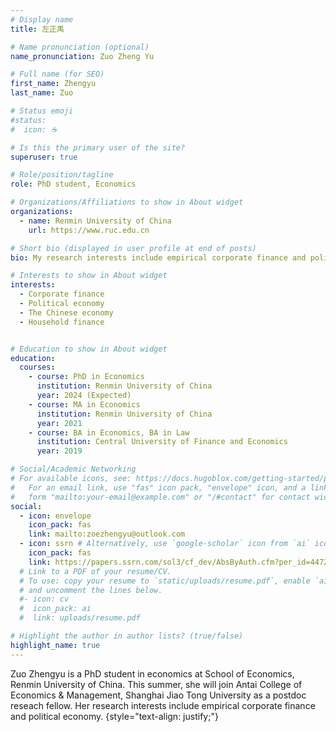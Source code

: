 ```yaml
---
# Display name
title: 左正禹

# Name pronunciation (optional)
name_pronunciation: Zuo Zheng Yu

# Full name (for SEO)
first_name: Zhengyu
last_name: Zuo

# Status emoji
#status:
#  icon: ☕️

# Is this the primary user of the site?
superuser: true

# Role/position/tagline
role: PhD student, Economics

# Organizations/Affiliations to show in About widget
organizations:
  - name: Renmin University of China
    url: https://www.ruc.edu.cn

# Short bio (displayed in user profile at end of posts)
bio: My research interests include empirical corporate finance and political economy. 

# Interests to show in About widget
interests:
  - Corporate finance 
  - Political economy
  - The Chinese economy
  - Household finance


# Education to show in About widget
education:
  courses:
    - course: PhD in Economics
      institution: Renmin University of China
      year: 2024 (Expected)
    - course: MA in Economics
      institution: Renmin University of China
      year: 2021
    - course: BA in Economics, BA in Law
      institution: Central University of Finance and Economics
      year: 2019

# Social/Academic Networking
# For available icons, see: https://docs.hugoblox.com/getting-started/page-builder/#icons
#   For an email link, use "fas" icon pack, "envelope" icon, and a link in the
#   form "mailto:your-email@example.com" or "/#contact" for contact widget.
social:
  - icon: envelope
    icon_pack: fas
    link: mailto:zoezhengyu@outlook.com
  - icon: ssrn # Alternatively, use `google-scholar` icon from `ai` icon pack
    icon_pack: fas
    link: https://papers.ssrn.com/sol3/cf_dev/AbsByAuth.cfm?per_id=4472975 
  # Link to a PDF of your resume/CV.
  # To use: copy your resume to `static/uploads/resume.pdf`, enable `ai` icons in `params.yaml`,
  # and uncomment the lines below.
  #- icon: cv
  #  icon_pack: ai
  #  link: uploads/resume.pdf

# Highlight the author in author lists? (true/false)
highlight_name: true
---
```


Zuo Zhengyu is a PhD student in economics at School of Economics, Renmin University of China. This summer, she will join Antai College of Economics & Management, Shanghai Jiao Tong University as a postdoc reseach fellow. Her research interests include empirical corporate finance and political economy. 
{style="text-align: justify;"}
